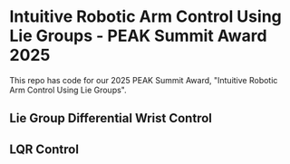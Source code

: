 # Intuitive Robotic Arm Control Using Lie Groups - PEAK Summit Award 2025
This repo has code for our 2025 PEAK Summit Award, "Intuitive Robotic Arm Control Using Lie Groups".

## Lie Group Differential Wrist Control

## LQR Control

